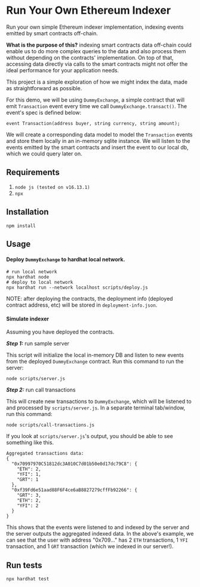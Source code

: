 # Run Your Own Ethereum Indexer

Run your own simple Ethereum indexer implementation, indexing events emitted by smart contracts off-chain.

**What is the purpose of this?** indexing smart contracts data off-chain could enable us to do more complex queries to the data and also process them without depending on the contracts' implementation. On top of that, accessing data directly via calls to the smart contracts might not offer the ideal performance for your application needs.

This project is a simple exploration of how we might index the data, made as straightforward as possible.

For this demo, we will be using `DummyExchange`, a simple contract that will emit `Transaction` event every time we call `DummyExchange.transact()`. The event's spec is defined below:

```
event Transaction(address buyer, string currency, string amount);
```

We will create a corresponding data model to model the `Transaction` events and store them locally in an in-memory sqlite instance. We will listen to the events emitted by the smart contracts and insert the event to our local db, which we could query later on.

## Requirements
1. `node js (tested on v16.13.1)`
2. `npx`

## Installation
```
npm install
```

## Usage

#### Deploy `DummyExchange` to hardhat local network.

```
# run local network
npx hardhat node
# deploy to local network
npx hardhat run --network localhost scripts/deploy.js
```

NOTE: after deploying the contracts, the deployment info (deployed contract address, etc) will be stored in `deployment-info.json`.

#### Simulate indexer

Assuming you have deployed the contracts.

***Step 1:*** run sample server

This script will initialize the local in-memory DB and listen to new events from the deployed `DummyExchange` contract. Run this command to run the server:

```
node scripts/server.js
```

***Step 2:*** run call transactions

This will create new transactions to `DummyExchange`, which will be listened to and processed by `scripts/server.js`. In a separate terminal tab/window, run this command:

```
node scripts/call-transactions.js
```

If you look at `scripts/server.js`'s output, you should be able to see something like this.

```
Aggregated transactions data:
{
  "0x70997970C51812dc3A010C7d01b50e0d17dc79C8": {
    "ETH": 2,
    "YFI": 1,
    "GRT": 1
  },
  "0xf39Fd6e51aad88F6F4ce6aB8827279cffFb92266": {
    "GRT": 3,
    "ETH": 2,
    "YFI": 2
  }
}
```

This shows that the events were listened to and indexed by the server and the server outputs the aggregated indexed data. In the above's example, we can see that the user with address "0x709..." has 2 `ETH` transactions, 1 `YFI` transaction, and 1 `GRT` transaction (which we indexed in our server!).

## Run tests
```
npx hardhat test
```
